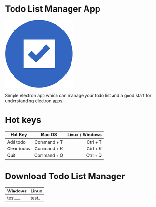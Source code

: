 # Todo List Manager App
![alt text](https://github.com/Nima-Ra/todo-electron/blob/master/assets/png/icon.png "Logo")

Simple electron app which can manage your todo list and a good start for understanding electron apps.

# Hot keys
| Hot Key       | Mac OS        |Linux / Windows  |
| ------------- |:-------------:| ---------------:|
| Add todo      | Command + T   | Ctrl + T        |
| Clear todos   | Command + K   | Ctrl + K        |
| Quit          | Command + Q   | Ctrl + Q        |

# Download Todo List Manager

| Windows | Linux |
| ------- | ----- |
| test___ | test_ |

